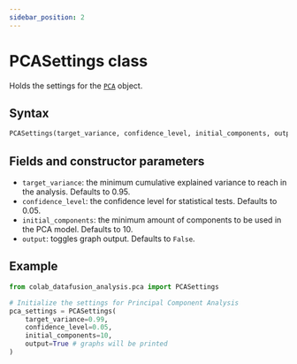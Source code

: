 ```yaml
---
sidebar_position: 2
---
```


# PCASettings class

Holds the settings for the [`PCA`](./pca.md) object.

## Syntax

```python
PCASettings(target_variance, confidence_level, initial_components, output)
```

## Fields and constructor parameters

- `target_variance`: the minimum cumulative explained variance to reach in the analysis.
  Defaults to 0.95.
- `confidence_level`: the confidence level for statistical tests. Defaults to 0.05.
- `initial_components`: the minimum amount of components to be used in the PCA model.
  Defaults to 10.
- `output`: toggles graph output. Defaults to `False`.

## Example

```python
from colab_datafusion_analysis.pca import PCASettings

# Initialize the settings for Principal Component Analysis
pca_settings = PCASettings(
    target_variance=0.99,
    confidence_level=0.05,
    initial_components=10,
    output=True # graphs will be printed
)
```